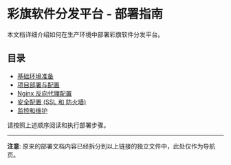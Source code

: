 # 彩旗软件分发平台 - 部署指南

本文档详细介绍如何在生产环境中部署彩旗软件分发平台。

## 目录

- [基础环境准备](prerequisites.md)
- [项目部署与配置](project-setup.md)
- [Nginx 反向代理配置](nginx-config.md)
- [安全配置 (SSL 和 防火墙)](security-config.md)
- [监控和维护](monitoring-maintenance.md)

请按照上述顺序阅读和执行部署步骤。

---

**注意**: 原来的部署文档内容已经拆分到以上链接的独立文件中，此处仅作为导航页。